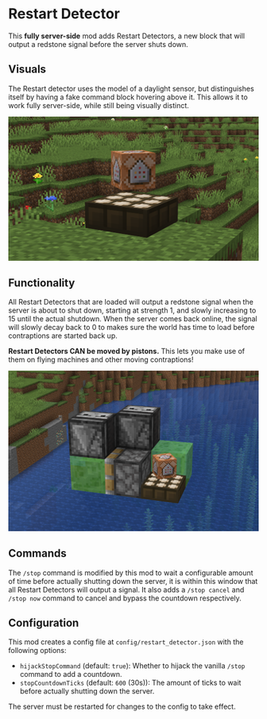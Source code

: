 # Restart Detector

This **fully server-side** mod adds Restart Detectors, 
a new block that will output a redstone signal before the server shuts down.

## Visuals

The Restart detector uses the model of a daylight sensor, 
but distinguishes itself by having a fake command block hovering above it.
This allows it to work fully server-side, while still being visually distinct.

![A Restart Detector ingame](img/detector.png)

## Functionality

All Restart Detectors that are loaded will output a redstone signal when the server is about to shut down, 
starting at strength 1, and slowly increasing to 15 until the actual shutdown.
When the server comes back online, the signal will slowly decay back to 0
to makes sure the world has time to load before contraptions are started back up.

**Restart Detectors CAN be moved by pistons.** 
This lets you make use of them on flying machines and other moving contraptions!

![A Restart Detector on a flying machine](img/flying_machine.png)

## Commands

The `/stop` command is modified by this mod to wait a configurable amount of time before actually shutting down the server,
it is within this window that all Restart Detectors will output a signal.
It also adds a `/stop cancel` and `/stop now` command to cancel and bypass the countdown respectively.

## Configuration

This mod creates a config file at `config/restart_detector.json` with the following options:

- `hijackStopCommand` (default: `true`): Whether to hijack the vanilla `/stop` command to add a countdown.
- `stopCountdownTicks` (default: `600` (30s)): The amount of ticks to wait before actually shutting down the server.

The server must be restarted for changes to the config to take effect.